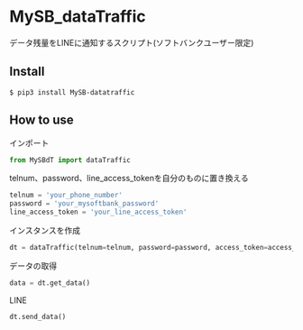 # MySB_dataTraffic
データ残量をLINEに通知するスクリプト(ソフトバンクユーザー限定)
## Install
```
$ pip3 install MySB-datatraffic
```
## How to use
インポート
```Python
from MySBdT import dataTraffic
```
telnum、password、line_access_tokenを自分のものに置き換える  
```Python
telnum = 'your_phone_number'
password = 'your_mysoftbank_password'
line_access_token = 'your_line_access_token'
```
インスタンスを作成  
```Python
dt = dataTraffic(telnum=telnum, password=password, access_token=access_token)
```
データの取得  
```Python
data = dt.get_data()
```
LINE
```Python
dt.send_data()
```
